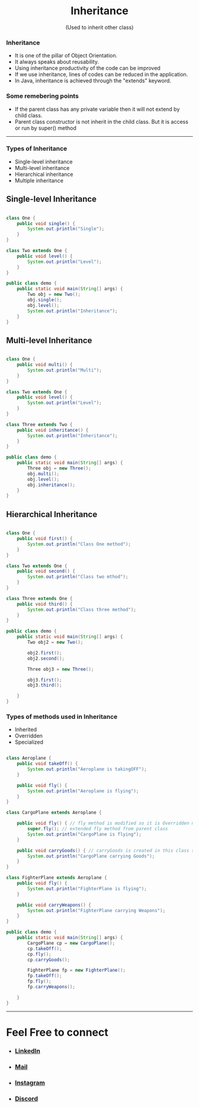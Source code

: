 <h1 align="center" > Inheritance </h1>
<p align="center" > (Used to inherit other class) </p>

### Inheritance
+ It is one of the pillar of Object Orientation.
+ It always speaks about reusability.
+ Using inheritance productivity of the code can be improved
+ If we use inheritance, lines of codes can be reduced in the application.
+ In Java, inheritance is achieved through the "extends" keyword.

### Some remebering points
+ If the parent class has any private variable then it will not extend by child class.
+ Parent class constructor is not inherit in the child class. But it is access or run by super() method


---

<h3> Types of Inheritance </h3> 

+ Single-level inheritance
+ Multi-level inheritance
+ Hierarchical inheritance
+ Multiple inheritance

## Single-level Inheritance

```java

class One {
    public void single() {
        System.out.println("Single");
    }
}

class Two extends One {
    public void level() {
        System.out.println("Level");
    }
}

public class demo {
    public static void main(String[] args) {
        Two obj = new Two();
        obj.single();
        obj.level();
        System.out.println("Inheritance");
    }
}


```
## Multi-level Inheritance

```java

class One {
    public void multi() {
        System.out.println("Multi");
    }
}

class Two extends One {
    public void level() {
        System.out.println("Level");
    }
}

class Three extends Two {
    public void inheritance() {
        System.out.println("Inheritance");
    }
}

public class demo {
    public static void main(String[] args) {
        Three obj = new Three();
        obj.multi();
        obj.level();
        obj.inheritance();
    }
}


```

## Hierarchical Inheritance
```java

class One {
    public void first() {
        System.out.println("Class One method");
    }
}

class Two extends One {
    public void second() {
        System.out.println("Class two mthod");
    }
}

class Three extends One {
    public void third() {
        System.out.println("Class three method");
    }
}

public class demo {
    public static void main(String[] args) {
        Two obj2 = new Two();

        obj2.first();
        obj2.second();

        Three obj3 = new Three();

        obj3.first();
        obj3.third();

    }
}


```

### Types of methods used in Inheritance
+ Inherited
+ Overridden
+ Specialized

```java

class Aeroplane {
    public void takeOff() {
        System.out.println("Aeroplane is takingOFF");
    }

    public void fly() {
        System.out.println("Aeroplane is flying");
    }
}

class CargoPlane extends Aeroplane {

    public void fly() { // fly method is modified so it is Overridden method
        super.fly(); // extended fly method from parent class
        System.out.println("CargoPlane is flying");
    }

    public void carryGoods() { // carryGoods is created in this class so it is Specialized method
        System.out.println("CargoPlane carrying Goods");
    }
}

class FighterPlane extends Aeroplane {
    public void fly() {
        System.out.println("FighterPlane is flying");
    }

    public void carryWeapons() {
        System.out.println("FighterPlane carrying Weapons");
    }
}

public class demo {
    public static void main(String[] args) {
        CargoPlane cp = new CargoPlane();
        cp.takeOff();
        cp.fly();
        cp.carryGoods();

        FighterPlane fp = new FighterPlane();
        fp.takeOff();
        fp.fly();
        fp.carryWeapons();

    }
}


```


***

# Feel Free to connect
+ ### [LinkedIn](https://www.linkedin.com/in/saurabhbahadur) 
+ ### [Mail](mailto:singhsaurabhbahadur@gmail.com)
+ ### [Instagram](https://www.instagram.com/saurabhbahadur_)
+ ### [Discord](https://discord.gg/aQR27Bg7de)


